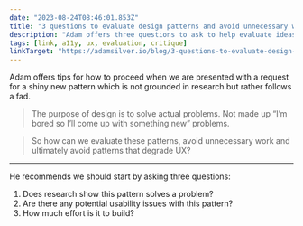```yaml
---
date: "2023-08-24T08:46:01.853Z"
title: "3 questions to evaluate design patterns and avoid unnecessary work that degrades UX (by Adam Silver)"
description: "Adam offers three questions to ask to help evaluate ideas and avoid shipping something that might negatively impact UX"
tags: [link, a11y, ux, evaluation, critique]
linkTarget: "https://adamsilver.io/blog/3-questions-to-evaluate-design-patterns-and-avoid-unnecessary-work-that-degrades-ux/"
---
```

Adam offers tips for how to proceed when we are presented with a request for a shiny new pattern which is not grounded in research but rather follows a fad.

> The purpose of design is to solve actual problems. Not made up “I’m bored so I’ll come up with something new” problems.

> So how can we evaluate these patterns, avoid unnecessary work and ultimately avoid patterns that degrade UX?
---

He recommends we should start by asking three questions:

1. Does research show this pattern solves a problem?
1. Are there any potential usability issues with this pattern?
1. How much effort is it to build?
